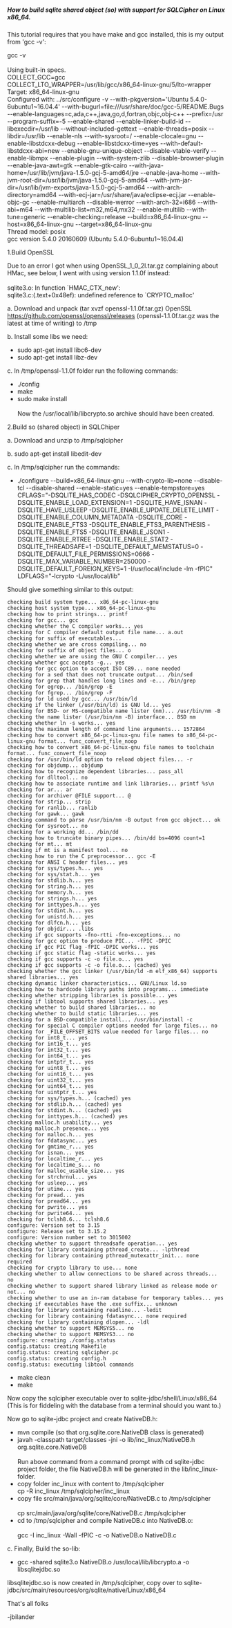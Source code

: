 <h5>How to build sqlite shared object (so) with support for SQLCipher on Linux x86_64.</h5>

This tutorial requires that you have make and gcc installed, this is my output from 'gcc -v':

gcc -v <br /><br />
Using built-in specs.
<br />COLLECT_GCC=gcc
<br />COLLECT_LTO_WRAPPER=/usr/lib/gcc/x86_64-linux-gnu/5/lto-wrapper
<br />Target: x86_64-linux-gnu
<br />Configured with: ../src/configure -v --with-pkgversion='Ubuntu 5.4.0-6ubuntu1\~16.04.4' --with-bugurl=file:///usr/share/doc/gcc-5/README.Bugs --enable-languages=c,ada,c++,java,go,d,fortran,objc,obj-c++ --prefix=/usr --program-suffix=-5 --enable-shared --enable-linker-build-id --libexecdir=/usr/lib --without-included-gettext --enable-threads=posix --libdir=/usr/lib --enable-nls --with-sysroot=/ --enable-clocale=gnu --enable-libstdcxx-debug --enable-libstdcxx-time=yes --with-default-libstdcxx-abi=new --enable-gnu-unique-object --disable-vtable-verify --enable-libmpx --enable-plugin --with-system-zlib --disable-browser-plugin --enable-java-awt=gtk --enable-gtk-cairo --with-java-home=/usr/lib/jvm/java-1.5.0-gcj-5-amd64/jre --enable-java-home --with-jvm-root-dir=/usr/lib/jvm/java-1.5.0-gcj-5-amd64 --with-jvm-jar-dir=/usr/lib/jvm-exports/java-1.5.0-gcj-5-amd64 --with-arch-directory=amd64 --with-ecj-jar=/usr/share/java/eclipse-ecj.jar --enable-objc-gc --enable-multiarch --disable-werror --with-arch-32=i686 --with-abi=m64 --with-multilib-list=m32,m64,mx32 --enable-multilib --with-tune=generic --enable-checking=release --build=x86_64-linux-gnu --host=x86_64-linux-gnu --target=x86_64-linux-gnu
<br />Thread model: posix
<br />gcc version 5.4.0 20160609 (Ubuntu 5.4.0-6ubuntu1~16.04.4)


1.Build OpenSSL

Due to an error I got when using OpenSSL_1_0_2l.tar.gz complaining about HMac, see below, I went with using version 1.1.0f instead:<br /><br />
sqlite3.o: In function \`HMAC_CTX_new\':<br />
sqlite3.c:(.text+0x48ef): undefined reference to `CRYPTO_malloc'


a. Download and unpack (tar xvzf openssl-1.1.0f.tar.gz) OpenSSL https://github.com/openssl/openssl/releases (openssl-1.1.0f.tar.gz was the latest at time of writing) to /tmp

b. Install some libs we need:

* sudo apt-get install libc6-dev
* sudo apt-get install libz-dev 

c. In /tmp/openssl-1.1.0f folder run the following commands:

* ./config
* make
* sudo make install
<br /><br />Now the /usr/local/lib/libcrypto.so archive should have been created.

2.Build so (shared object) in SQLChiper

a. Download and unzip to /tmp/sqlcipher

b. sudo apt-get install libedit-dev

c. In /tmp/sqlcipher run the commands:

* ./configure --build=x86_64-linux-gnu --with-crypto-lib=none --disable-tcl --disable-shared --enable-static=yes --enable-tempstore=yes CFLAGS="-DSQLITE_HAS_CODEC -DSQLCIPHER_CRYPTO_OPENSSL -DSQLITE_ENABLE_LOAD_EXTENSION=1 -DSQLITE_HAVE_ISNAN -DSQLITE_HAVE_USLEEP -DSQLITE_ENABLE_UPDATE_DELETE_LIMIT -DSQLITE_ENABLE_COLUMN_METADATA -DSQLITE_CORE -DSQLITE_ENABLE_FTS3 -DSQLITE_ENABLE_FTS3_PARENTHESIS -DSQLITE_ENABLE_FTS5 -DSQLITE_ENABLE_JSON1 -DSQLITE_ENABLE_RTREE -DSQLITE_ENABLE_STAT2 -DSQLITE_THREADSAFE=1 -DSQLITE_DEFAULT_MEMSTATUS=0 -DSQLITE_DEFAULT_FILE_PERMISSIONS=0666 -DSQLITE_MAX_VARIABLE_NUMBER=250000 -DSQLITE_DEFAULT_FOREIGN_KEYS=1 -I/usr/local/include -lm -fPIC" LDFLAGS="-lcrypto -L/usr/local/lib"

Should give something similar to this output:

    checking build system type... x86_64-pc-linux-gnu
    checking host system type... x86_64-pc-linux-gnu
    checking how to print strings... printf
    checking for gcc... gcc
    checking whether the C compiler works... yes
    checking for C compiler default output file name... a.out
    checking for suffix of executables... 
    checking whether we are cross compiling... no
    checking for suffix of object files... o
    checking whether we are using the GNU C compiler... yes
    checking whether gcc accepts -g... yes
    checking for gcc option to accept ISO C89... none needed
    checking for a sed that does not truncate output... /bin/sed
    checking for grep that handles long lines and -e... /bin/grep
    checking for egrep... /bin/grep -E
    checking for fgrep... /bin/grep -F
    checking for ld used by gcc... /usr/bin/ld
    checking if the linker (/usr/bin/ld) is GNU ld... yes
    checking for BSD- or MS-compatible name lister (nm)... /usr/bin/nm -B
    checking the name lister (/usr/bin/nm -B) interface... BSD nm
    checking whether ln -s works... yes
    checking the maximum length of command line arguments... 1572864
    checking how to convert x86_64-pc-linux-gnu file names to x86_64-pc-linux-gnu format... func_convert_file_noop
    checking how to convert x86_64-pc-linux-gnu file names to toolchain format... func_convert_file_noop
    checking for /usr/bin/ld option to reload object files... -r
    checking for objdump... objdump
    checking how to recognize dependent libraries... pass_all
    checking for dlltool... no
    checking how to associate runtime and link libraries... printf %s\n
    checking for ar... ar
    checking for archiver @FILE support... @
    checking for strip... strip
    checking for ranlib... ranlib
    checking for gawk... gawk
    checking command to parse /usr/bin/nm -B output from gcc object... ok
    checking for sysroot... no
    checking for a working dd... /bin/dd
    checking how to truncate binary pipes... /bin/dd bs=4096 count=1
    checking for mt... mt
    checking if mt is a manifest tool... no
    checking how to run the C preprocessor... gcc -E
    checking for ANSI C header files... yes
    checking for sys/types.h... yes
    checking for sys/stat.h... yes
    checking for stdlib.h... yes
    checking for string.h... yes
    checking for memory.h... yes
    checking for strings.h... yes
    checking for inttypes.h... yes
    checking for stdint.h... yes
    checking for unistd.h... yes
    checking for dlfcn.h... yes
    checking for objdir... .libs
    checking if gcc supports -fno-rtti -fno-exceptions... no
    checking for gcc option to produce PIC... -fPIC -DPIC
    checking if gcc PIC flag -fPIC -DPIC works... yes
    checking if gcc static flag -static works... yes
    checking if gcc supports -c -o file.o... yes
    checking if gcc supports -c -o file.o... (cached) yes
    checking whether the gcc linker (/usr/bin/ld -m elf_x86_64) supports shared libraries... yes
    checking dynamic linker characteristics... GNU/Linux ld.so
    checking how to hardcode library paths into programs... immediate
    checking whether stripping libraries is possible... yes
    checking if libtool supports shared libraries... yes
    checking whether to build shared libraries... no
    checking whether to build static libraries... yes
    checking for a BSD-compatible install... /usr/bin/install -c
    checking for special C compiler options needed for large files... no
    checking for _FILE_OFFSET_BITS value needed for large files... no
    checking for int8_t... yes
    checking for int16_t... yes
    checking for int32_t... yes
    checking for int64_t... yes
    checking for intptr_t... yes
    checking for uint8_t... yes
    checking for uint16_t... yes
    checking for uint32_t... yes
    checking for uint64_t... yes
    checking for uintptr_t... yes
    checking for sys/types.h... (cached) yes
    checking for stdlib.h... (cached) yes
    checking for stdint.h... (cached) yes
    checking for inttypes.h... (cached) yes
    checking malloc.h usability... yes
    checking malloc.h presence... yes
    checking for malloc.h... yes
    checking for fdatasync... yes
    checking for gmtime_r... yes
    checking for isnan... yes
    checking for localtime_r... yes
    checking for localtime_s... no
    checking for malloc_usable_size... yes
    checking for strchrnul... yes
    checking for usleep... yes
    checking for utime... yes
    checking for pread... yes
    checking for pread64... yes
    checking for pwrite... yes
    checking for pwrite64... yes
    checking for tclsh8.6... tclsh8.6
    configure: Version set to 3.15
    configure: Release set to 3.15.2
    configure: Version number set to 3015002
    checking whether to support threadsafe operation... yes
    checking for library containing pthread_create... -lpthread
    checking for library containing pthread_mutexattr_init... none required
    checking for crypto library to use... none
    checking whether to allow connections to be shared across threads... no
    checking whether to support shared library linked as release mode or not... no
    checking whether to use an in-ram database for temporary tables... yes
    checking if executables have the .exe suffix... unknown
    checking for library containing readline... -ledit
    checking for library containing fdatasync... none required
    checking for library containing dlopen... -ldl
    checking whether to support MEMSYS5... no
    checking whether to support MEMSYS3... no
    configure: creating ./config.status
    config.status: creating Makefile
    config.status: creating sqlcipher.pc
    config.status: creating config.h
    config.status: executing libtool commands



* make clean
* make <br />

Now copy the sqlcipher executable over to sqlite-jdbc/shell/Linux/x86_64
<br />(This is for fiddeling with the database from a terminal should you want to.)

Now go to sqlite-jdbc project and create NativeDB.h:

* mvn compile (so that org.sqlite.core.NativeDB class is generated)
* javah -classpath target/classes -jni -o lib/inc_linux/NativeDB.h org.sqlite.core.NativeDB <br /><br />
Run above command from a command prompt with cd sqlite-jdbc project folder, the file NativeDB.h will be generated in the lib/inc_linux-folder.
* copy folder inc_linux with content to /tmp/sqlcipher<br />
cp -R inc_linux /tmp/sqlcipher/inc_linux
* copy file src/main/java/org/sqlite/core/NativeDB.c to /tmp/sqlcipher <br /><br />
cp src/main/java/org/sqlite/core/NativeDB.c /tmp/sqlcipher
* cd to /tmp/sqlcipher and compile NativeDB.c into NativeDB.o: <br /><br />
gcc -I inc_linux -Wall -fPIC -c -o NativeDB.o NativeDB.c

c. Finally, Build the so-lib:

* gcc -shared sqlite3.o NativeDB.o /usr/local/lib/libcrypto.a -o libsqlitejdbc.so

libsqlitejdbc.so is now created in /tmp/sqlcipher, copy over to sqlite-jdbc/src/main/resources/org/sqlite/native/Linux/x86_64

That's all folks

-jbilander